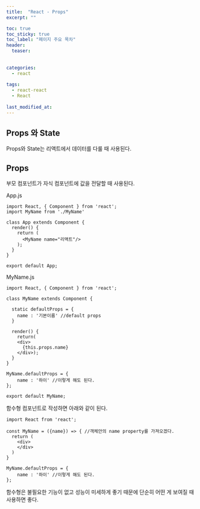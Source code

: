 ```yaml
---
title:  "React - Props"
excerpt: ""

toc: true
toc_sticky: true
toc_label: "페이지 주요 목차"
header:
  teaser: 
  
  
categories:
  - react
  
tags:
  - react-react
  - React
  
last_modified_at: 
---
```


## Props 와 State

Props와 State는 리액트에서 데이터를 다룰 때 사용된다.

## Props

부모 컴포넌트가 자식 컴포넌트에 값을 전달할 때 사용된다. 

App.js

```react
import React, { Component } from 'react';
import MyName from './MyName'

class App extends Component {
  render() {
    return (
      <MyName name="리액트"/>
    );
  }
}

export default App;
```

MyName.js

```react
import React, { Component } from 'react';

class MyName extends Component {

  static defaultProps = {
    name : '기본이름' //default props
  }
  
  render() {
    return( 
    <div>
      {this.props.name}
    </div>);
  }
}

MyName.defaultProps = {
    name : '하이' //이렇게 해도 된다.
};

export default MyName;
```

함수형 컴포넌트로 작성하면 아래와 같이 된다.

```react
import React from 'react';

const MyName = ({name}) => { //객체안의 name property를 가져오겠다.
  return (
    <div>
    </div>
  )
}

MyName.defaultProps = {
    name : '하이' //이렇게 해도 된다.
};
```

함수형은 불필요한 기능이 없고 성능이 미세하게 좋기 때문에 단순히 어떤 게 보여질 때 사용하면 좋다.
